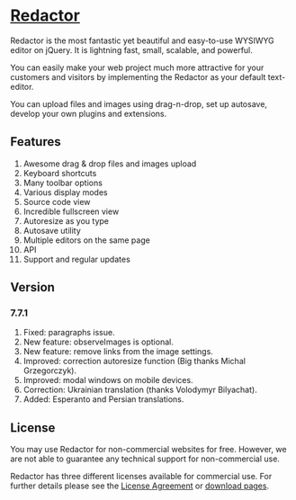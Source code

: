# [Redactor](http://redactorjs.com/)

Redactor is the most fantastic yet beautiful and easy-to-use WYSIWYG editor on jQuery. It is lightning fast, small, scalable, and powerful.

You can easily make your web project much more attractive for your customers and visitors by implementing the Redactor as your default text-editor.

You can upload files and images using drag-n-drop, set up autosave, develop your own plugins and extensions.


## Features

1. Awesome drag & drop files and images upload
2. Keyboard shortcuts
3. Many toolbar options
4. Various display modes
5. Source code view
6. Incredible fullscreen view
7. Autoresize as you type
8. Autosave utility
9. Multiple editors on the same page
10. API
11. Support and regular updates

## Version 

### 7.7.1

1. Fixed: paragraphs issue.
2. New feature: observeImages is optional.
3. New feature: remove links from the image settings.
4. Improved: correction autoresize function (Big thanks Michal Grzegorczyk).
5. Improved: modal windows on mobile devices.
6. Correction: Ukrainian translation (thanks Volodymyr Bilyachat).
7. Added: Esperanto and Persian translations.

### 

## License

You may use Redactor for non-commercial websites for free. However, we are not able to guarantee any technical support for non-commercial use.

Redactor has three different licenses available for commercial use. For further details please see the [License Agreement](http://redactorjs.com/license/) or [download pages](http://redactorjs.com/download/).
